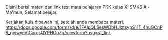 Disini berisi materi dan link test mata pelajaran PKK kelas XI SMKS Al-Ma'mun,
Selamat belajar.

Kerjakan Kuis dibawah ini, setelah anda membaca materi.
https://docs.google.com/forms/d/e/1FAIpQLSesWDbHJlztsypS11T_4huGCnP6_gviwyeVICxrusQYPHGoZg/viewform?usp=sf_link
